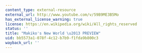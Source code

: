 ```yaml
---
content_type: external-resource
external_url: http://www.youtube.com/v/59B9ME3B5Mo
has_external_license_warning: true
license: https://en.wikipedia.org/wiki/All_rights_reserved
status: ''
title: "Makiko's New World \u2013 PREVIEW"
uid: bb5573a1-078f-4c12-b7b9-f1fda9b800c3
wayback_url: ''
---
```

